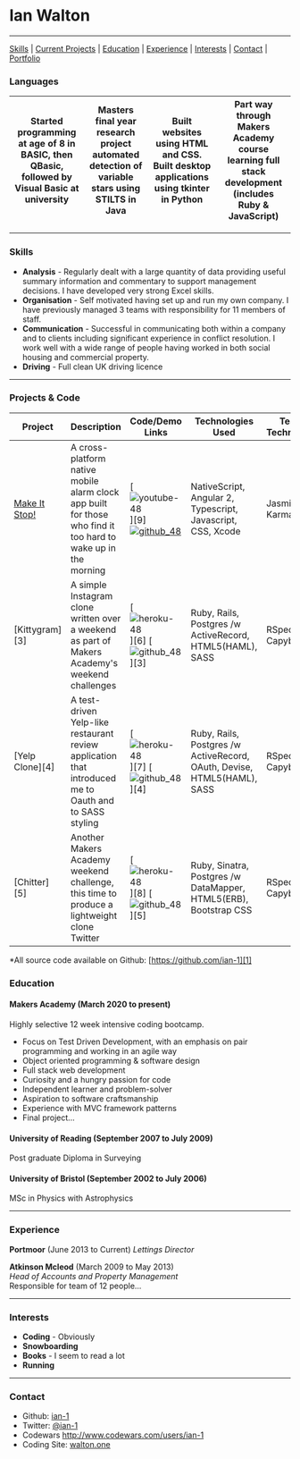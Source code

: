 # Ian Walton

***
[Skills](#skills) | [Current Projects](#projects) | [Education](#education) | [Experience](#experience) | [Interests](#interests) | [Contact](#contact) |
[Portfolio](https://www.lukecartledge.com)

### <a name="languages">Languages</a>
Started programming at age of 8 in BASIC, then QBasic, followed by Visual Basic at university | Masters final year research project automated detection of variable stars using STILTS in Java | Built websites using HTML and CSS. Built desktop applications using tkinter in Python | Part way through Makers Academy course learning full stack development (includes Ruby & JavaScript)|
--- | --- | --- | ---

***

### <a name="skills">Skills</a>

- **Analysis** - Regularly dealt with a large quantity of data providing useful summary information and commentary to support management decisions. I have developed very strong Excel skills.
- **Organisation** - Self motivated having set up and run my own company. I have previously managed 3 teams with responsibility for 11 members of staff.
- **Communication** - Successful in communicating both within a company and to clients including significant experience in conflict resolution. I work well with a wide range of people having worked in both social housing and commercial property.
- **Driving** - Full clean UK driving licence

***

### <a name="projects">Projects & Code</a>
Project | Description | Code/Demo Links | Technologies Used | Testing Technologies
--- | --- | --- | --- | ---
[Make It Stop!][2] | A cross-platform native mobile alarm clock app built for those who find it too hard to wake up in the morning | [![youtube-48](https://cloud.githubusercontent.com/assets/12953472/18688443/6021e65e-7f7c-11e6-9479-6ad58e3ab834.png)][9] [![github_48](https://cloud.githubusercontent.com/assets/12953472/18687862/de8df31e-7f79-11e6-937c-f20c0e0ee2b4.png)][2] | NativeScript, Angular 2, Typescript, Javascript, CSS, Xcode | Jasmine, Karma
[Kittygram][3] | A simple Instagram clone written over a weekend as part of Makers Academy's weekend challenges | [![heroku-48](https://cloud.githubusercontent.com/assets/12953472/18688266/701982fc-7f7b-11e6-8971-5f1e03f554b7.png)][6] [![github_48](https://cloud.githubusercontent.com/assets/12953472/18687862/de8df31e-7f79-11e6-937c-f20c0e0ee2b4.png)][3] | Ruby, Rails, Postgres /w ActiveRecord, HTML5(HAML), SASS | RSpec, Capybara
[Yelp Clone][4] | A test-driven Yelp-like restaurant review application that introduced me to Oauth and to SASS styling | [![heroku-48](https://cloud.githubusercontent.com/assets/12953472/18688266/701982fc-7f7b-11e6-8971-5f1e03f554b7.png)][7] [![github_48](https://cloud.githubusercontent.com/assets/12953472/18687862/de8df31e-7f79-11e6-937c-f20c0e0ee2b4.png)][4] | Ruby, Rails, Postgres /w ActiveRecord, OAuth, Devise, HTML5(HAML), SASS | RSpec, Capybara
[Chitter][5] | Another Makers Academy weekend challenge, this time to produce a lightweight clone Twitter | [![heroku-48](https://cloud.githubusercontent.com/assets/12953472/18688266/701982fc-7f7b-11e6-8971-5f1e03f554b7.png)][8] [![github_48](https://cloud.githubusercontent.com/assets/12953472/18687862/de8df31e-7f79-11e6-937c-f20c0e0ee2b4.png)][5] | Ruby, Sinatra, Postgres /w DataMapper, HTML5(ERB), Bootstrap CSS | RSpec, Capybara

*All source code available on Github: [https://github.com/ian-1][1]

### <a name="skills">Education</a>

#### Makers Academy (March 2020 to present)
Highly selective 12 week intensive coding bootcamp.

- Focus on Test Driven Development, with an emphasis on pair programming and working in an agile way
- Object oriented programming & software design
- Full stack web development
- Curiosity and a hungry passion for code
- Independent learner and problem-solver
- Aspiration to software craftsmanship
- Experience with MVC framework patterns
- Final project...

#### University of Reading (September 2007 to July 2009)

Post graduate Diploma in Surveying

#### University of Bristol (September 2002 to July 2006)

MSc in Physics with Astrophysics

***

### <a name="experience">Experience</a>

**Portmoor** (June 2013 to Current)
*Lettings Director*

**Atkinson Mcleod** (March 2009 to May 2013)   
*Head of Accounts and Property Management*  
Responsible for team of 12 people...

***

### <a name="interests">Interests</a>

- **Coding** - Obviously
- **Snowboarding**
- **Books** - I seem to read a lot
- **Running**

***

### <a name="contact">Contact</a>
- Github: [ian-1][1]
- Twitter: [@ian-1](https://twitter.com/ian-1)
- Codewars http://www.codewars.com/users/ian-1
- Coding Site: [walton.one](http://www.walton.one)

[1]: https://github.com/ian-1
[2]: https://www.walton.one
